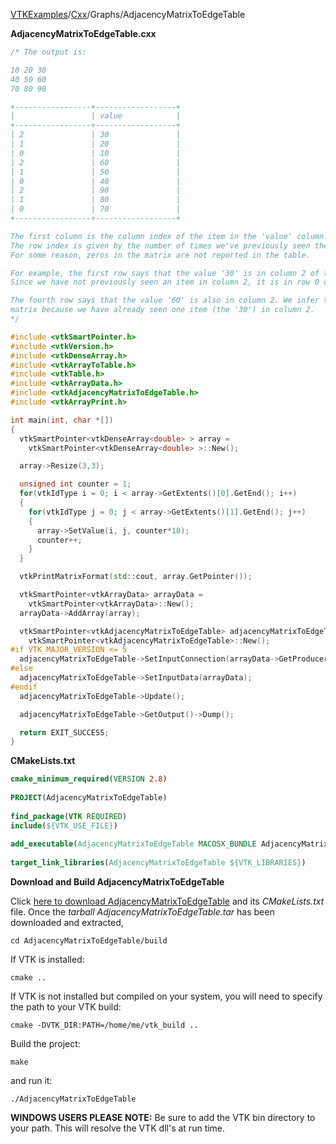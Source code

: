 [VTKExamples](/home/)/[Cxx](/Cxx)/Graphs/AdjacencyMatrixToEdgeTable

**AdjacencyMatrixToEdgeTable.cxx**
```c++
/* The output is:

10 20 30
40 50 60
70 80 90

+-----------------+------------------+
|                 | value            |
+-----------------+------------------+
| 2               | 30               |
| 1               | 20               |
| 0               | 10               |
| 2               | 60               |
| 1               | 50               |
| 0               | 40               |
| 2               | 90               |
| 1               | 80               |
| 0               | 70               |
+-----------------+------------------+

The first column is the column index of the item in the 'value' column.
The row index is given by the number of times we've previously seen the column index.
For some reason, zeros in the matrix are not reported in the table.

For example, the first row says that the value '30' is in column 2 of the matrix (0-based indexing).
Since we have not previously seen an item in column 2, it is in row 0 of the matrix.

The fourth row says that the value '60' is also in column 2. We infer that '60' is row 1 of the
matrix because we have already seen one item (the '30') in column 2.
*/

#include <vtkSmartPointer.h>
#include <vtkVersion.h>
#include <vtkDenseArray.h>
#include <vtkArrayToTable.h>
#include <vtkTable.h>
#include <vtkArrayData.h>
#include <vtkAdjacencyMatrixToEdgeTable.h>
#include <vtkArrayPrint.h>

int main(int, char *[])
{
  vtkSmartPointer<vtkDenseArray<double> > array =
    vtkSmartPointer<vtkDenseArray<double> >::New();

  array->Resize(3,3);

  unsigned int counter = 1;
  for(vtkIdType i = 0; i < array->GetExtents()[0].GetEnd(); i++)
  {
    for(vtkIdType j = 0; j < array->GetExtents()[1].GetEnd(); j++)
    {
      array->SetValue(i, j, counter*10);
      counter++;
    }
  }

  vtkPrintMatrixFormat(std::cout, array.GetPointer());

  vtkSmartPointer<vtkArrayData> arrayData =
    vtkSmartPointer<vtkArrayData>::New();
  arrayData->AddArray(array);

  vtkSmartPointer<vtkAdjacencyMatrixToEdgeTable> adjacencyMatrixToEdgeTable =
    vtkSmartPointer<vtkAdjacencyMatrixToEdgeTable>::New();
#if VTK_MAJOR_VERSION <= 5
  adjacencyMatrixToEdgeTable->SetInputConnection(arrayData->GetProducerPort());
#else
  adjacencyMatrixToEdgeTable->SetInputData(arrayData);
#endif
  adjacencyMatrixToEdgeTable->Update();

  adjacencyMatrixToEdgeTable->GetOutput()->Dump();

  return EXIT_SUCCESS;
}
```
**CMakeLists.txt**
```cmake
cmake_minimum_required(VERSION 2.8)
 
PROJECT(AdjacencyMatrixToEdgeTable)
 
find_package(VTK REQUIRED)
include(${VTK_USE_FILE})
 
add_executable(AdjacencyMatrixToEdgeTable MACOSX_BUNDLE AdjacencyMatrixToEdgeTable.cxx)
 
target_link_libraries(AdjacencyMatrixToEdgeTable ${VTK_LIBRARIES})
```

**Download and Build AdjacencyMatrixToEdgeTable**

Click [here to download AdjacencyMatrixToEdgeTable](https://github.com/lorensen/VTKWikiExamplesTarballs/raw/master/AdjacencyMatrixToEdgeTable.tar) and its *CMakeLists.txt* file.
Once the *tarball AdjacencyMatrixToEdgeTable.tar* has been downloaded and extracted,
```
cd AdjacencyMatrixToEdgeTable/build 
```
If VTK is installed:
```
cmake ..
```
If VTK is not installed but compiled on your system, you will need to specify the path to your VTK build:
```
cmake -DVTK_DIR:PATH=/home/me/vtk_build ..
```
Build the project:
```
make
```
and run it:
```
./AdjacencyMatrixToEdgeTable
```
**WINDOWS USERS PLEASE NOTE:** Be sure to add the VTK bin directory to your path. This will resolve the VTK dll's at run time.

